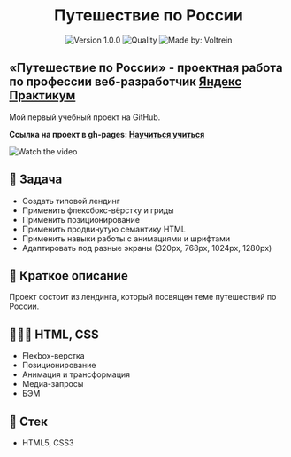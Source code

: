 <h1 align="center">
    Путешествие по России
</h1>
<p align="center">
    <img alt="Version 1.0.0" src="https://img.shields.io/badge/version-1.0.0-blue" />
    <img alt="Quality" src="https://img.shields.io/badge/status-release-green.svg" >
    <img alt="Made by: Voltrein" src="https://img.shields.io/badge/made%20by-Voltrein--code-blue" />
</p>

## «Путешествие по России» - проектная работа по профессии веб-разработчик [Яндекс Практикум](https://praktikum.yandex.ru "Яндекс Практикум")

Мой первый учебный проект на GitHub.

**Ссылка на проект в gh-pages: [Научиться учиться](https://voltrein-code.github.io/russian-travel/)**

![Watch the video](./public/preview.gif)


## 📖 Задача

- Cоздать типовой лендинг
- Применить флексбокс-вёрстку и гриды
- Применить позиционирование 
- Применить продвинутую семантику HTML
- Применить навыки работы с анимациями и шрифтами
- Адаптировать под разные экраны (320px, 768px, 1024px, 1280px)

## 📃 Краткое описание

Проект состоит из лендинга, который посвящен теме путешествий по России.

## 👨🏻‍💻 HTML, CSS

- Flexbox-верстка
- Позиционирование
- Анимация и трансформация
- Медиа-запросы
- БЭМ

## 📃 Стек

- HTML5, CSS3

